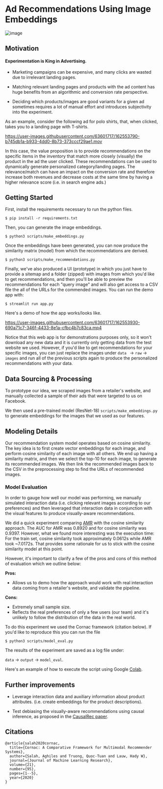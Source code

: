 # Ad Recommendations Using Image Embeddings
![image](https://www.wired.com/wp-content/uploads/2015/02/products.jpg)

## Motivation
#### Experimentation is King in Advertising.

* Marketing campaigns can be expensive, and many clicks are wasted due to irrelevant landing pages.

* Matching relevant landing pages and products with the ad content has huge benefits from an algorithmic and conversion rate perspective.

* Deciding which products/images are good variants for a given ad sometimes requires a lot of manual effort and introduces subjectivity into the experiment.

As an example, consider the following ad for polo shirts, that, when clicked, takes you to a landing page with T-shirts.

https://user-images.githubusercontent.com/63601717/162553790-b745db1a-b933-4dd0-8b73-373cccf29ae1.mov

In this case, the value proposition is to provide recommendations on the specific items in the inventory that match more closely (visually) the product in the ad the user clicked. These recommendations can be used to dynamically generate personalized category/landing pages. The relevance/match can have an impact on the conversion rate and therefore increase both revenues and decrease costs at the same time by having a higher relevance score (i.e. in search engine ads.)


## Getting Started

First, install the requirements necessary to run the python files.

```
$ pip install -r requirements.txt
```

Then, you can generate the image embeddings.

```
$ python3 scripts/make_embeddings.py
```

Once the embeddings have been generated, you can now produce the similarity matrix (model) from which the recommendations are derived.

```
$ python3 scripts/make_recommendations.py
```

Finally, we've also produced a UI (prototype) in which you just have to provide a sitemap and a folder (zipped) with images from which you'd like to get recommendations, and then you'll be able to preview the recommendations for each "query image" and will also get access to a CSV file the all of the URLs for the commended images. You can run the demo app with:

```
$ streamlit run app.py
```
Here's a demo of how the app works/looks like.

https://user-images.githubusercontent.com/63601717/162553930-690a71c7-346f-4433-8e1a-cfbc4b7c83ca.mp4

Notice that this web app is for demonstrations purposes only, so it won't download any new data and it is currently only getting data from the test website we used. However, if you'd like to get recommendations for your specific images, you can just replace the images under ```data ``` -> ```raw``` -> ```images``` and run all of the previous scripts again to produce the personalized recommendations with your data.


## Data Sourcing & Processing
To prototype our idea, we scraped images from a retailer's website, and manually collected a sample of their ads that were targeted to us on Facebook. 

We then used a pre-trained model (ResNet-18) `scripts/make_embeddings.py` to generate embeddings for the images that we used as our features.

## Modeling Details

Our recommendation system model operates based on cosine similarity. The key idea is to first create vector embeddings for each image, and perform cosine similarity of each image with all others. We end up having a similarity matrix, and then we select the top-10 for each image, to generate its recommended images. We then link the recommended images back to the CSV in the preprocessing step to find the URLs of recommended images.

### Model Evaluation

In order to gauge how well our model was performing, we manually simulated interaction data (i.e. clicking relevant images according to our preferences) and then leveraged that interaction data in conjunction with the visual features to produce visually-aware recommendations.

We did a quick experiment comparing [AMR](https://ieeexplore.ieee.org/document/8618394) with the cosine similarity approach. The AUC for AMR was 0.8920 and for cosine similarity was 0.9397. However, what we found more interesting was the execution time: For the train set, cosine similarity took approximately 0.0612s while AMR took ~7.0172s. That provides some rationale for us to stick with the cosine similarity model at this point. 

However, it's important to clarify a few of the pros and cons of this method of evaluation which we outline below:

**Pros:**

* Allows us to demo how the approach would work with real interaction data coming from a retailer's website, and validate the pipeline.​

**Cons:**
* Extremely small sample size.​
* Reflects the real preferences of only a few users (our team) and it's unlikely to follow the distribution of the data in the real world.


To do this experiment we used the Cornac framework (citation below). If you'd like to reproduce this you can run the file

```
$ python3 scripts/model_eval.py
```
The results of the experiment are saved as a log file under:

```data``` -> ```output``` -> ```model_eval```.

Here's an example of how to execute the script using Google [Colab](https://colab.research.google.com/drive/1cv_4sS1to6i7bFC6Xg14DCKSMjJbrrA3?usp=sharing).


## Further improvements

* Leverage interaction data and auxiliary information about product attributes. (i.e. create embeddings for the product descriptions).

* Test debiasing the visually-aware recommendations using causal inference, as proposed in the [CausalRec paper](https://arxiv.org/abs/2107.02390).

## Citations
```
@article{salah2020cornac,
  title={Cornac: A Comparative Framework for Multimodal Recommender Systems},
  author={Salah, Aghiles and Truong, Quoc-Tuan and Lauw, Hady W},
  journal={Journal of Machine Learning Research},
  volume={21},
  number={95},
  pages={1--5},
  year={2020}
}

```
